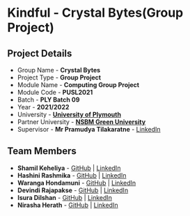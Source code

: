 # Kindful - Crystal Bytes(Group Project)

## Project Details
- Group Name - **Crystal Bytes**
- Project Type - **Group Project**
- Module Name - **Computing Group Project**
- Module Code - **PUSL2021**
- Batch - **PLY Batch 09**
- Year - **2021/2022**
- University - [**University of Plymouth**](https://www.plymouth.ac.uk/)
- Partner University - [**NSBM Green University**](https://www.nsbm.ac.lk/)
- Supervisor - **Mr Pramudya Tilakaratne** - [LinkedIn](https://www.linkedin.com/in/pramudya-tilakaratne-44023896/)

## Team Members
- **Shamil Keheliya** - [GitHub](https://github.com/shamilkeheliya) | [LinkedIn](https://www.linkedin.com/in/shamilkeheliya/)
- **Hashini Rashmika** - [GitHub](https://github.com/Hashini99) | [LinkedIn](https://www.linkedin.com/in/hashini-rashmika-8289a0217/)
- **Waranga Hondamuni** - [GitHub](https://github.com/mandakini76) | [LinkedIn](https://www.linkedin.com/in/waranga-hondamuni-a9b10a1b3/)
- **Devindi Rajapakse** - [GitHub](https://github.com/devindirajapakse) | [LinkedIn](https://www.linkedin.com/in/devindi-rajapakse-0600ba1b8/)
- **Isura Dilshan** - [GitHub](https://github.com/IsuraDilshan) | [LinkedIn](https://www.linkedin.com/in/isura-dilshan-b278231a9/)
- **Nirasha Herath** - [GitHub](https://github.com/kavindihmn) | [LinkedIn](https://www.linkedin.com/in/nirasha-herath-284006196/)